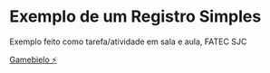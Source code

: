 # Exemplo de um Registro Simples

Exemplo feito como tarefa/atividade em sala e aula,
FATEC SJC

[Gamebielo ⚡️](https://stackblitz.com/@Gamebielo)
